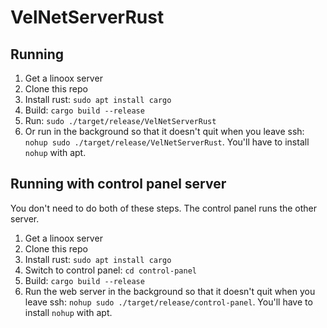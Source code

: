 # VelNetServerRust

## Running

1. Get a linoox server
2. Clone this repo
3. Install rust: `sudo apt install cargo`
5. Build: `cargo build --release`
6. Run: `sudo ./target/release/VelNetServerRust`
7. Or run in the background so that it doesn't quit when you leave ssh: `nohup sudo ./target/release/VelNetServerRust`. You'll have to install `nohup` with apt.


## Running with control panel server

You don't need to do both of these steps. The control panel runs the other server.

1. Get a linoox server
2. Clone this repo
3. Install rust: `sudo apt install cargo`
3. Switch to control panel: `cd control-panel`
5. Build: `cargo build --release`
6. Run the web server in the background so that it doesn't quit when you leave ssh: `nohup sudo ./target/release/control-panel`. You'll have to install `nohup` with apt.